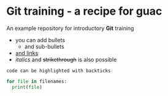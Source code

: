 # Git training - a recipe for guac
An example repository for introductory **Git** training 

- you can add bullets
  - and sub-bullets
- [and links](https://bio-it.embl.de)
- *italics* and ~~strikethrough~~ is also possible

`code can be highlighted with backticks `

```Python
for file in filenames:
  print(file)

